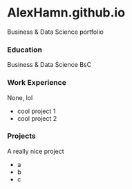 # AlexHamn.github.io
Business &amp; Data Science portfolio

### Education
Business & Data Science BsC

### Work Experience
None, lol
- cool project 1
- cool project 2

### Projects
A really nice project
- a 
- b
- c